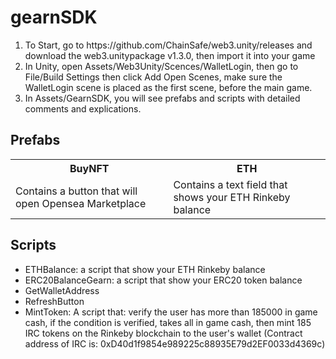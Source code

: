 # gearnSDK

<ol>
  <li> To Start, go to https://github.com/ChainSafe/web3.unity/releases and download the web3.unitypackage v1.3.0, then import it into your game </li>
  <li> In Unity, open Assets/Web3Unity/Scences/WalletLogin, then go to File/Build Settings then click Add Open Scenes, make sure the WalletLogin scene is
    placed as the first scene, before the main game. </li>
  <li> In Assets/GearnSDK, you will see prefabs and scripts with detailed comments and explications.
</ol>

<h2> Prefabs </h2>
<Table>
  <tr>
    <th> BuyNFT </th>
    <th> ETH </th>
  </tr>
  <tr>
    <td> Contains a button that will open Opensea Marketplace </td>
    <td> Contains a text field that shows your ETH Rinkeby balance </td>
  </tr>
</Table>

<h2> Scripts </h2>
<ul>
  <li> ETHBalance: a script that show your ETH Rinkeby balance </li>
  <li> ERC20BalanceGearn: a script that show your ERC20 token balance </li>
  <li> GetWalletAddress </li>
  <li> RefreshButton </li>
  <li> MintToken: A script that: verify the user has more than 185000 in game cash, if the condition is verified, takes all in game cash,
       then mint 185 IRC tokens on the Rinkeby blockchain to the user's wallet (Contract address of IRC is: 0xD40d1f9854e989225c88935E79d2EF0033d4369c) </li>
